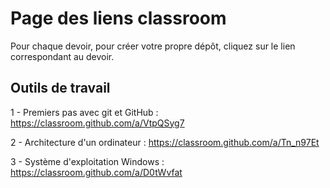 # Page des liens classroom

Pour chaque devoir, pour créer votre propre dépôt, cliquez sur le lien correspondant au devoir.

## Outils de travail

1 - Premiers pas avec git et GitHub : https://classroom.github.com/a/VtpQSyg7

2 - Architecture d'un ordinateur : https://classroom.github.com/a/Tn_n97Et

3 - Système d'exploitation Windows : https://classroom.github.com/a/D0tWvfat

